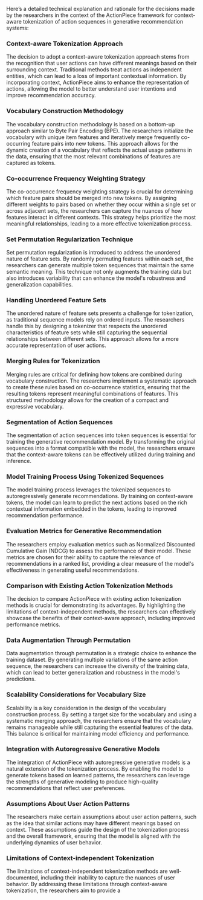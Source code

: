 Here’s a detailed technical explanation and rationale for the decisions made by the researchers in the context of the ActionPiece framework for context-aware tokenization of action sequences in generative recommendation systems:

### Context-aware Tokenization Approach
The decision to adopt a context-aware tokenization approach stems from the recognition that user actions can have different meanings based on their surrounding context. Traditional methods treat actions as independent entities, which can lead to a loss of important contextual information. By incorporating context, ActionPiece aims to enhance the representation of actions, allowing the model to better understand user intentions and improve recommendation accuracy.

### Vocabulary Construction Methodology
The vocabulary construction methodology is based on a bottom-up approach similar to Byte Pair Encoding (BPE). The researchers initialize the vocabulary with unique item features and iteratively merge frequently co-occurring feature pairs into new tokens. This approach allows for the dynamic creation of a vocabulary that reflects the actual usage patterns in the data, ensuring that the most relevant combinations of features are captured as tokens.

### Co-occurrence Frequency Weighting Strategy
The co-occurrence frequency weighting strategy is crucial for determining which feature pairs should be merged into new tokens. By assigning different weights to pairs based on whether they occur within a single set or across adjacent sets, the researchers can capture the nuances of how features interact in different contexts. This strategy helps prioritize the most meaningful relationships, leading to a more effective tokenization process.

### Set Permutation Regularization Technique
Set permutation regularization is introduced to address the unordered nature of feature sets. By randomly permuting features within each set, the researchers can generate multiple token sequences that maintain the same semantic meaning. This technique not only augments the training data but also introduces variability that can enhance the model's robustness and generalization capabilities.

### Handling Unordered Feature Sets
The unordered nature of feature sets presents a challenge for tokenization, as traditional sequence models rely on ordered inputs. The researchers handle this by designing a tokenizer that respects the unordered characteristics of feature sets while still capturing the sequential relationships between different sets. This approach allows for a more accurate representation of user actions.

### Merging Rules for Tokenization
Merging rules are critical for defining how tokens are combined during vocabulary construction. The researchers implement a systematic approach to create these rules based on co-occurrence statistics, ensuring that the resulting tokens represent meaningful combinations of features. This structured methodology allows for the creation of a compact and expressive vocabulary.

### Segmentation of Action Sequences
The segmentation of action sequences into token sequences is essential for training the generative recommendation model. By transforming the original sequences into a format compatible with the model, the researchers ensure that the context-aware tokens can be effectively utilized during training and inference.

### Model Training Process Using Tokenized Sequences
The model training process leverages the tokenized sequences to autoregressively generate recommendations. By training on context-aware tokens, the model can learn to predict the next actions based on the rich contextual information embedded in the tokens, leading to improved recommendation performance.

### Evaluation Metrics for Generative Recommendation
The researchers employ evaluation metrics such as Normalized Discounted Cumulative Gain (NDCG) to assess the performance of their model. These metrics are chosen for their ability to capture the relevance of recommendations in a ranked list, providing a clear measure of the model's effectiveness in generating useful recommendations.

### Comparison with Existing Action Tokenization Methods
The decision to compare ActionPiece with existing action tokenization methods is crucial for demonstrating its advantages. By highlighting the limitations of context-independent methods, the researchers can effectively showcase the benefits of their context-aware approach, including improved performance metrics.

### Data Augmentation Through Permutation
Data augmentation through permutation is a strategic choice to enhance the training dataset. By generating multiple variations of the same action sequence, the researchers can increase the diversity of the training data, which can lead to better generalization and robustness in the model's predictions.

### Scalability Considerations for Vocabulary Size
Scalability is a key consideration in the design of the vocabulary construction process. By setting a target size for the vocabulary and using a systematic merging approach, the researchers ensure that the vocabulary remains manageable while still capturing the essential features of the data. This balance is critical for maintaining model efficiency and performance.

### Integration with Autoregressive Generative Models
The integration of ActionPiece with autoregressive generative models is a natural extension of the tokenization process. By enabling the model to generate tokens based on learned patterns, the researchers can leverage the strengths of generative modeling to produce high-quality recommendations that reflect user preferences.

### Assumptions About User Action Patterns
The researchers make certain assumptions about user action patterns, such as the idea that similar actions may have different meanings based on context. These assumptions guide the design of the tokenization process and the overall framework, ensuring that the model is aligned with the underlying dynamics of user behavior.

### Limitations of Context-independent Tokenization
The limitations of context-independent tokenization methods are well-documented, including their inability to capture the nuances of user behavior. By addressing these limitations through context-aware tokenization, the researchers aim to provide a
